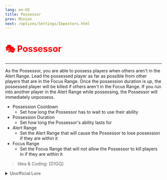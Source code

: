 ```yaml
---
lang: en-US
title: Possessor
prev: Minion
next: /options/Settings/Impostors.html
---
```


# <font color="red">🎭 <b>Possessor</b></font> <Badge text="Ghost" type="tip" vertical="middle"/>
---

As the Possessor, you are able to possess players when others aren't in the Alert Range. Lead the possessed player as far as possible from other players that are in the Focus Range. Once the possession duration is up, the possessed player will be killed if others aren't in the Focus Range. If you run into another player in the Alert Range while possessing, the Possessor will immediately unpossess.

* Possession Cooldown
  * Set how long the Possessor has to wait to use their ability
* Possession Duration
  * Set how long the Possessor's ability lasts for
* Alert Range
  * Set the Alert Range that will cause the Possessor to lose possession if they are within it
* Focus Range
  * Set the Focus Range that will not allow the Possessor to kill players in if they are within it

> Idea & Coding: [D1GQ]

<details>
<summary><b><font color=gray>Unofficial Lore</font></b></summary>

Placeholder: This role is a ROLE OH EM GOSH
> Submitted by: Member
</details>